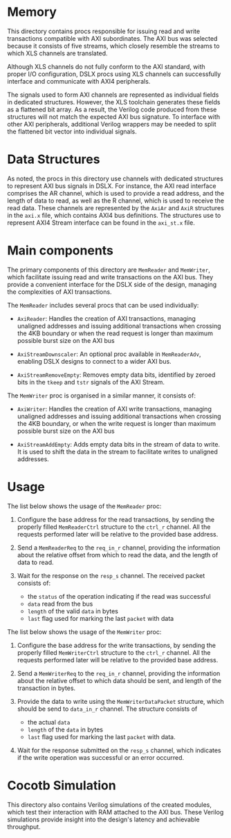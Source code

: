# Memory

This directory contains procs responsible for issuing read and write
transactions compatible with AXI subordinates. The AXI bus was selected
because it consists of five streams, which closely resemble the streams
to which XLS channels are translated.

Although XLS channels do not fully conform to the AXI standard, with proper
I/O configuration, DSLX procs using XLS channels can successfully interface
and communicate with AXI4 peripherals.

The signals used to form AXI channels are represented as individual fields
in dedicated structures. However, the XLS toolchain generates these fields
as a flattened bit array. As a result, the Verilog code produced from these
structures will not match the expected AXI bus signature. To interface with
other AXI peripherals, additional Verilog wrappers may be needed to split
the flattened bit vector into individual signals.

# Data Structures

As noted, the procs in this directory use channels with dedicated
structures to represent AXI bus signals in DSLX. For instance, the AXI read
interface comprises the AR channel, which is used to provide a read address,
and the length of data to read, as well as the R channel, which is used
to receive the read data. These channels are represented by the `AxiAr` and
`AxiR` structures in the `axi.x` file, which contains AXI4 bus definitions.
The structures use to represent AXI4 Stream interface can be found in
the `axi_st.x` file.

# Main components

The primary components of this directory are `MemReader` and `MemWriter`,
which facilitate issuing read and write transactions on the AXI bus.
They provide a convenient interface for the DSLX side of the design,
managing the complexities of AXI transactions.

The `MemReader` includes several procs that can be used individually:

- `AxiReader`: Handles the creation of AXI transactions, managing unaligned
  addresses and issuing additional transactions when crossing the 4KB boundary
  or when the read request is longer than maximum possible burst size on the AXI bus

- `AxiStreamDownscaler`: An optional proc available in `MemReaderAdv`,
  enabling DSLX designs to connect to a wider AXI bus.

- `AxiStreamRemoveEmpty`: Removes empty data bits, identified by zeroed bits in
  the `tkeep` and `tstr` signals of the AXI Stream.

The `MemWriter` proc is organised in a similar manner, it consists of:

- `AxiWriter`: Handles the creation of AXI write transactions, managing unaligned
  addresses and issuing additional transactions when crossing the 4KB boundary,
  or when the write request is longer than maximum possible burst size on the AXI bus

- `AxiStreamAddEmpty`: Adds empty data bits in the stream of data to write.
  It is used to shift the data in the stream to facilitate writes to unaligned
  addresses.

# Usage

The list below shows the usage of the `MemReader` proc:

1. Configure the base address for the read transactions, by sending the
   properly filled `MemReaderCtrl` structure to the `ctrl_r` channel.
   All the requests performed later will be relative to the provided base address.

2. Send a `MemReaderReq` to the `req_in_r` channel, providing the information
   about the relative offset from which to read the data, and the length
   of data to read.

3. Wait for the response on the `resp_s` channel. The received packet
   consists of:

   - the `status` of the operation indicating if the read was successful
   - `data` read from the bus
   - `length` of the valid `data` in bytes
   - `last` flag used for marking the last `packet` with data

The list below shows the usage of the `MemWriter` proc:

1. Configure the base address for the write transactions, by sending the
   properly filled `MemWriterCtrl` structure to the `ctrl_r` channel.
   All the requests performed later will be relative to the provided base address.

2. Send a `MemWriterReq` to the `req_in_r` channel, providing the information
   about the relative offset to which data should be sent, and length of the
   transaction in bytes.

3. Provide the data to write using the `MemWriterDataPacket` structure, which
   should be send to `data_in_r` channel. The structure consists of

   - the actual `data`
   - `length` of the `data` in bytes
   - `last` flag used for marking the last `packet` with data.

4. Wait for the response submitted on the `resp_s` channel, which indicates
   if the write operation was successful or an error occurred.

# Cocotb Simulation

This directory also contains Verilog simulations of the created modules,
which test their interaction with RAM attached to the AXI bus. These Verilog
simulations provide insight into the design's latency and achievable throughput.
